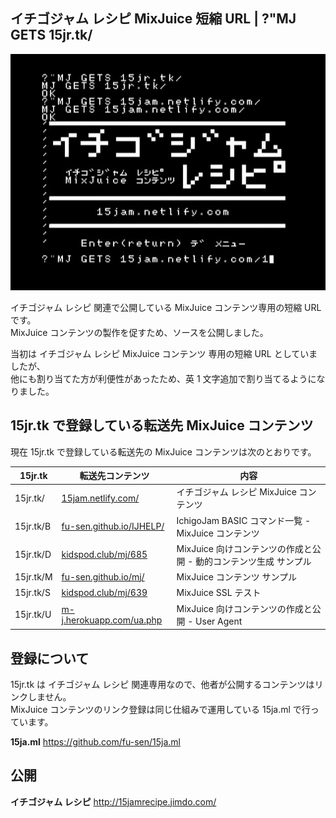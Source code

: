 ## イチゴジャム レシピ MixJuice 短縮 URL | ?"MJ GETS 15jr.tk/ 

![スクリーンショット](/screenshot.jpg)

イチゴジャム レシピ 関連で公開している MixJuice コンテンツ専用の短縮 URL です。\
MixJuice コンテンツの製作を促すため、ソースを公開しました。

当初は イチゴジャム レシピ MixJuice コンテンツ 専用の短縮 URL としていましたが、\
他にも割り当てた方が利便性があったため、英 1 文字追加で割り当てるようになりました。

## 15jr.tk で登録している転送先 MixJuice コンテンツ

現在 15jr.tk で登録している転送先の MixJuice コンテンツは次のとおりです。

|15jr.tk|転送先コンテンツ|内容|
|---|---|---|
|15jr.tk/|[15jam.netlify.com/](https://github.com/fu-sen/15jam.netlify.com)|イチゴジャム レシピ MixJuice コンテンツ|
|15jr.tk/B|[fu-sen.github.io/IJHELP/](https://github.com/fu-sen/IJHELP)|IchigoJam BASIC コマンド一覧 - MixJuice コンテンツ|
|15jr.tk/D|[kidspod.club/mj/685](http://kidspod.club/program/?id=685)|MixJuice 向けコンテンツの作成と公開 - 動的コンテンツ生成 サンプル|
|15jr.tk/M|[fu-sen.github.io/mj/](https://github.com/fu-sen/mj)|MixJuice コンテンツ サンプル|
|15jr.tk/S|[kidspod.club/mj/639](http://kidspod.club/program/?id=639)|MixJuice SSL テスト|
|15jr.tk/U|[m-j.herokuapp.com/ua.php](https://15jamrecipe.jimdo.com/mixjuice/%E3%82%B3%E3%83%B3%E3%83%86%E3%83%B3%E3%83%84%E3%81%AE%E4%BD%9C%E6%88%90%E3%81%A8%E5%85%AC%E9%96%8B/)|MixJuice 向けコンテンツの作成と公開 - User Agent|

## 登録について

15jr.tk は イチゴジャム レシピ 関連専用なので、他者が公開するコンテンツはリンクしません。\
MixJuice コンテンツのリンク登録は同じ仕組みで運用している 15ja.ml で行っています。

**15ja.ml** https://github.com/fu-sen/15ja.ml

## 公開

**イチゴジャム レシピ** http://15jamrecipe.jimdo.com/
